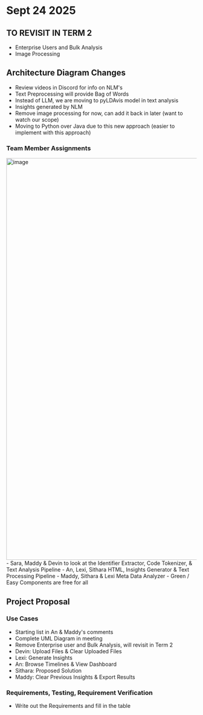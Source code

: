 # Sept 24 2025
## TO REVISIT IN TERM 2
- Enterprise Users and Bulk Analysis
- Image Processing

## Architecture Diagram Changes
- Review videos in Discord for info on NLM's
- Text Preprocessing will provide Bag of Words
- Instead of LLM, we are moving to pyLDAvis model in text analysis
- Insights generated by NLM
- Remove image processing for now, can add it back in later (want to watch our scope)
- Moving to Python over Java due to this new approach (easier to implement with this approach)
### Team Member Assignments
<img width="1450" height="1062" alt="image" src="https://github.com/user-attachments/assets/d20d3461-582c-4151-b21e-f600666b9568" />
- Sara, Maddy & Devin to look at the Identifier Extractor, Code Tokenizer, & Text Analysis Pipeline
- An, Lexi, Sithara HTML, Insights Generator & Text Processing Pipeline
- Maddy, Sithara & Lexi Meta Data Analyzer
- Green / Easy Components are free for all

## Project Proposal
### Use Cases
- Starting list in An & Maddy's comments
- Complete UML Diagram in meeting
- Remove Enterprise user and Bulk Analysis, will revisit in Term 2
- Devin: Upload Files & Clear Uploaded Files
- Lexi: Generate Insights 
- An: Browse Timelines & View Dashboard
- Sithara: Proposed Solution
- Maddy: Clear Previous Insights & Export Results
### Requirements, Testing, Requirement Verification 
- Write out the Requirements and fill in the table
